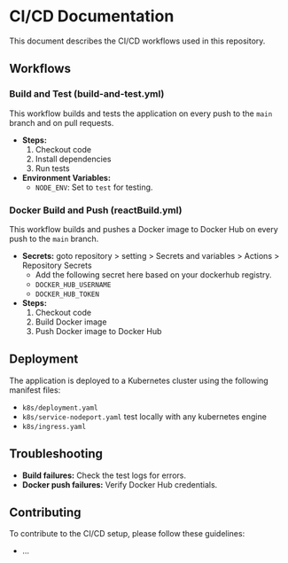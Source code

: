# CI/CD Documentation

This document describes the CI/CD workflows used in this repository.

## Workflows

### Build and Test (build-and-test.yml)

This workflow builds and tests the application on every push to the `main` branch and on pull requests.

* **Steps:**
    1.  Checkout code
    2.  Install dependencies
    3.  Run tests
* **Environment Variables:**
    * `NODE_ENV`: Set to `test` for testing.

### Docker Build and Push (reactBuild.yml)

This workflow builds and pushes a Docker image to Docker Hub on every push to the `main` branch.
* **Secrets:** goto repository > setting > Secrets and variables > Actions > Repository Secrets 
    * Add the following secret here based on your dockerhub registry. 
    * `DOCKER_HUB_USERNAME`
    * `DOCKER_HUB_TOKEN`
* **Steps:**
    1.  Checkout code
    2.  Build Docker image
    3.  Push Docker image to Docker Hub


## Deployment

The application is deployed to a Kubernetes cluster using the following manifest files:

* `k8s/deployment.yaml`
* `k8s/service-nodeport.yaml`   test locally with any kubernetes engine
* `k8s/ingress.yaml`

## Troubleshooting

* **Build failures:** Check the test logs for errors.
* **Docker push failures:** Verify Docker Hub credentials.

## Contributing

To contribute to the CI/CD setup, please follow these guidelines:

* ...